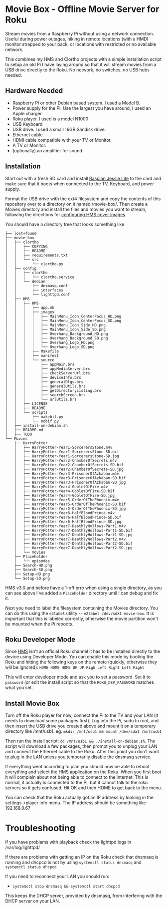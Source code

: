 # Movie Box - Offline Movie Server for Roku

Stream movies from a Raspberry Pi without using a network connection. Useful
during power outages, hiking in remote locations (with a HMDI monitor strapped
to your pack, or locations with restricted or no available network.

This combines my HMS and Clortho projects with a simple installation script to
setup an old Pi I have laying around so that it will stream movies from a USB
drive directly to the Roku. No network, no switches, no USB hubs needed.

## Hardware Needed

 * Raspberry Pi or other Debian based system. I used a Model B.
 * Power supply for the Pi. Use the largest you have around, I used an Apple charger.
 * Roku player. I used is a model N1000
 * USB Keyboard
 * USB drive. I used a small 16GB Sandisk drive.
 * Ethernet cable.
 * HDMI cable compatible with your TV or Monitor.
 * A TV or Monitor.
 * (optionally) an amplifier for sound.

## Installation

Start out with a fresh SD card and install [Raspian Jessie
Lite](https://www.raspberrypi.org/downloads/raspbian/) to the card and make
sure that it boots when connected to the TV, Keyboard, and power supply.

Format the USB drive with the ext4 filesystem and copy the contents of this
repository over to a directory on it named /movie-box/. Then create a Movies
directory and install the files and movies you want to stream, following the
directions for [configuring HMS cover images](https://github.com/bcl/hms).

You should have a directory tree that looks something like:

```
├── lost+found
├── movie-box
│   ├── clortho
│   │   ├── COPYING
│   │   ├── README
│   │   ├── requirements.txt
│   │   └── src
│   │       └── clortho.py
│   ├── config
│   │   ├── clortho
│   │   │   └── clortho.service
│   │   └── debian
│   │       ├── dnsmasq.conf
│   │       ├── interfaces
│   │       └── lighttpd.conf
│   ├── HMS
│   │   ├── HMS
│   │   │   ├── app.mk
│   │   │   ├── images
│   │   │   │   ├── MainMenu_Icon_CenterFocus_HD.png
│   │   │   │   ├── MainMenu_Icon_CenterFocus_SD.png
│   │   │   │   ├── MainMenu_Icon_Side_HD.png
│   │   │   │   ├── MainMenu_Icon_Side_SD.png
│   │   │   │   ├── Overhang_Background_HD.png
│   │   │   │   ├── Overhang_Background_SD.png
│   │   │   │   ├── Overhang_Logo_HD.png
│   │   │   │   └── Overhang_Logo_SD.png
│   │   │   ├── Makefile
│   │   │   ├── manifest
│   │   │   └── source
│   │   │       ├── appMain.brs
│   │   │       ├── appMediaServer.brs
│   │   │       ├── checkServerUrl.brs
│   │   │       ├── deviceInfo.brs
│   │   │       ├── generalDlgs.brs
│   │   │       ├── generalUtils.brs
│   │   │       ├── getDirectoryListing.brs
│   │   │       ├── searchScreen.brs
│   │   │       └── urlUtils.brs
│   │   ├── LICENSE
│   │   ├── README
│   │   └── scripts
│   │       ├── makebif.py
│   │       └── nobif.py
│   ├── install-on-debian.sh
│   ├── README.md
│   ├── TODO
└── Movies
    ├── HarryPotter
    │   ├── HarryPotter-Year1-SorcerersStone.m4v
    │   ├── HarryPotter-Year1-SorcerersStone-SD.bif
    │   ├── HarryPotter-Year1-SorcerersStone-SD.jpg
    │   ├── HarryPotter-Year2-ChamberOfSecrets.m4v
    │   ├── HarryPotter-Year2-ChamberOfSecrets-SD.bif
    │   ├── HarryPotter-Year2-ChamberOfSecrets-SD.jpg
    │   ├── HarryPotter-Year3-PrisonerOfAzkaban.m4v
    │   ├── HarryPotter-Year3-PrisonerOfAzkaban-SD.bif
    │   ├── HarryPotter-Year3-PrisonerOfAzkaban-SD.jpg
    │   ├── HarryPotter-Year4-GobletOfFire.m4v
    │   ├── HarryPotter-Year4-GobletOfFire-SD.bif
    │   ├── HarryPotter-Year4-GobletOfFire-SD.jpg
    │   ├── HarryPotter-Year5-OrderOfThePhoenix.m4v
    │   ├── HarryPotter-Year5-OrderOfThePhoenix-SD.bif
    │   ├── HarryPotter-Year5-OrderOfThePhoenix-SD.jpg
    │   ├── HarryPotter-Year6-HalfBloodPrince.m4v
    │   ├── HarryPotter-Year6-HalfBloodPrince-SD.bif
    │   ├── HarryPotter-Year6-HalfBloodPrince-SD.jpg
    │   ├── HarryPotter-Year7-DeathlyHollows-Part1.m4v
    │   ├── HarryPotter-Year7-DeathlyHollows-Part1-SD.bif
    │   ├── HarryPotter-Year7-DeathlyHollows-Part1-SD.jpg
    │   ├── HarryPotter-Year7-DeathlyHollows-Part2.m4v
    │   ├── HarryPotter-Year7-DeathlyHollows-Part2-SD.bif
    │   ├── HarryPotter-Year7-DeathlyHollows-Part2-SD.jpg
    │   └── movies
    ├── Placeholder
    │   └── episodes
    ├── Search-HD.png
    ├── Search-SD.png
    ├── Setup-HD.png
    └── Setup-SD.png
```

HMS v3.0 and before have a 1-off erro when using a single directory, as you can
see above I've added a `Placeholder` directory until I can debug and fix it.

Next you need to label the filesystem containing the Movies directory. You can
do this using the `e2label` utility -- `e2label /dev/sdX1 movie-box`. It is
important that this is labeled correctly, otherwise the movie partition
won't be mounted when the Pi reboots.

## Roku Developer Mode

Since [HMS](https://github.com/bcl/hms) isn't an official Roku channel it has
to be installed directly to the device using Developer Mode. You can enable
this mode by booting the Roku and hitting the following keys on the remote
(quickly, otherwise they will be ignored): `HOME HOME HOME UP UP Righ Left
Right Left Right`

This will enter developer mode and ask you to set a password. Set it to
`password` (or edit the install script so that the `ROKU_DEV_PASSWORD` matches
what you set.

## Install Movie Box

Turn off the Roku player for now, connect the Pi to the TV and your LAN (it
needs to download some packages first). Log into the Pi, sudo to root, and then
insert the USB drive you created above and mount it on a temporary directory
like /mnt/usb1. eg. `mkdir /mnt/usb1 && mount /dev/sda1 /mnt/usb1`

Then run the install script: `cd /mnt/usb1 && ./install-on-debian.sh`. The
script will download a few packages, then prompt you to unplug your LAN and
connect the Ethernet cable to the Roku. After this point you don't want to plug
in the LAN unless you temporarily disable the dnsmasq service.

If everything went according to plan you should now be able to reboot
everything and select the HMS application on the Roku. When you first boot it
will complain about not being able to connect to the internet. This is normal,
it actually is connected to the Pi, but it cannot talk to the roku servers so
it gets confused. Hit OK and then HOME to get back to the menu.

You can check that the Roku actually got an IP address by looking in the
settings->player info menu. The IP address should be something like
192.168.0.67

# Troubleshooting

If you have problems with playback check the lighttpd logs in /var/log/lighttpd/

If there are problems with getting an IP on the Roku check that dnsmasq is
running and dhcpcd is not by using `systemctl status dnsmasq` and `systemctl
status dhcpcd`

If you need to reconnect your LAN you should run:

 * `systemctl stop dnsmasq && systemctl start dhcpcd`

This keeps the DHCP server, provided by dnsmasq, from interfering with the
DHCP server on your LAN.
